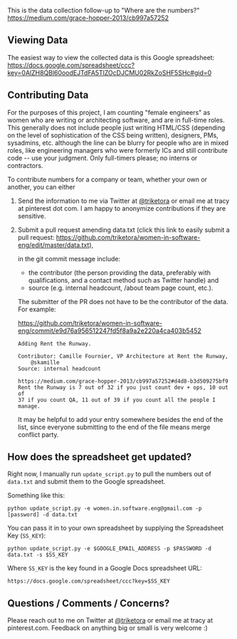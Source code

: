 This is the data collection follow-up to "Where are the numbers?"
https://medium.com/grace-hopper-2013/cb997a57252

Viewing Data
------------
The easiest way to view the collected data is this Google spreadsheet:
https://docs.google.com/spreadsheet/ccc?key=0AlZH8QBl60oodEJTdFA5TlZOcDJCMU02RkZoSHF5SHc#gid=0


Contributing Data
-----------------

For the purposes of this project, I am counting "female engineers" as
women who are writing or architecting software, and are in full-time
roles. This generally does not include people just writing HTML/CSS 
(depending on the level of sophistication of the CSS being written), 
designers, PMs, sysadmins, etc. although the line can be blurry for 
people who are in mixed roles, like engineering managers who were 
formerly ICs and still contribute code -- use your judgment. Only 
full-timers please; no interns or contractors.

To contribute numbers for a company or team, whether your own or
another, you can either

1. Send the information to me via Twitter at <a
href="https://twitter.com/triketora">@triketora</a> or email me at
tracy at pinterest dot com. I am happy to anonymize contributions if
they are sensitive.

2. Submit a pull request amending data.txt (click this link to easily
submit a pull request:
https://github.com/triketora/women-in-software-eng/edit/master/data.txt),

    in the git commit message include:
    * the contributor (the person providing the data, preferably with 
    qualifications, and a contact method such as Twitter handle) and 
    * source (e.g. internal headcount, /about team page count, etc.). 

    The submitter of the PR does not have to be the contributor of the data. For example:

    https://github.com/triketora/women-in-software-eng/commit/e9d76a956512247fd5f8a9a2e220a4ca403b5452
    ```
    Adding Rent the Runway.
    
    Contributor: Camille Fournier, VP Architecture at Rent the Runway,
        @skamille
    Source: internal headcount
    
    https://medium.com/grace-hopper-2013/cb997a57252#d4d8-b3d509275bf9
    Rent the Runway is 7 out of 32 if you just count dev + ops, 10 out of
    37 if you count QA, 11 out of 39 if you count all the people I manage.
    ```

    It may be helpful to add your entry somewhere besides the end of
    the list, since everyone submitting to the end of the file means
    merge conflict party.


How does the spreadsheet get updated?
-------------------------------------

Right now, I manually run `update_script.py` to pull the numbers out 
of `data.txt` and submit them to the Google spreadsheet.

Something like this:

    python update_script.py -e women.in.software.eng@gmail.com -p [password] -d data.txt

You can pass it in to your own spreadsheet by supplying the Spreadsheet Key (`SS_KEY`):

    python update_script.py -e $GOOGLE_EMAIL_ADDRESS -p $PASSWORD -d data.txt -s $SS_KEY

Where `SS_KEY` is the key found in a Google Docs spreadsheet URL:

    https://docs.google.com/spreadsheet/ccc?key=$SS_KEY
    

Questions / Comments / Concerns?
--------------------------------
Please reach out to me on Twitter at <a
href="https://twitter.com/triketora">@triketora</a> or email me at
tracy at pinterest.com. Feedback on anything big or small is very
welcome :)
